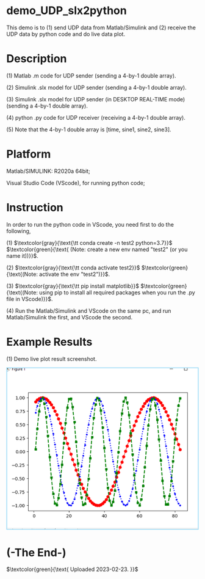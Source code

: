 # demo_UDP_slx2python
This demo is to (1) send UDP data from Matlab/Simulink and (2) receive the UDP data by python code and do live data plot.


# Description
(1) Matlab .m code for UDP sender (sending a 4-by-1 double array).

(2) Simulink .slx model for UDP sender (sending a 4-by-1 double array).

(3) Simulink .slx model for UDP sender (in DESKTOP REAL-TIME mode) (sending a 4-by-1 double array).

(4) python .py code for UDP receiver (receiving a 4-by-1 double array).

(5) Note that the 4-by-1 double array is \[time, sine1, sine2, sine3\].


# Platform
Matlab/SIMULINK: R2020a 64bit;

Visual Studio Code (VScode), for running python code;


# Instruction
In order to run the python code in VScode, you need first to do the following,

(1)
$\textcolor{gray}{\text{\tt conda create -n test2 python=3.7}}$
$\textcolor{green}{\text{ (Note: create a new env named "test2" (or you name it))}}$.

(2)
$\textcolor{gray}{\text{\tt conda activate test2}}$
$\textcolor{green}{\text{(Note: activate the env "test2")}}$.

(3)
$\textcolor{gray}{\text{\tt pip install matplotlib}}$
$\textcolor{green}{\text{(Note: using pip to install all required packages when you run the .py file in VScode)}}$.

(4)
Run the Matlab/Simulink and VScode on the same pc, and run Matlab/Simulink the first, and VScode the second.


# Example Results
(1) Demo live plot result screenshot.

![teng4_demo2_example_screenshot_20230223_171019](https://github.com/teng4/demo_UDP_slx2python/blob/main/teng4_demo2_example_screenshot_20230223_171019.png)


# (-The End-)


$\textcolor{green}{\text{ Uploaded 2023-02-23. }}$
